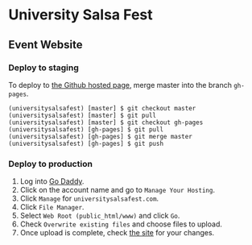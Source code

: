 # University Salsa Fest
## Event Website

### Deploy to staging

To deploy to [the Github hosted page](http://swoloszynski.github.io/universitysalsafest/), merge master into the branch `gh-pages`.

```
(universitysalsafest) [master] $ git checkout master
(universitysalsafest) [master] $ git pull
(universitysalsafest) [master] $ git checkout gh-pages
(universitysalsafest) [gh-pages] $ git pull
(universitysalsafest) [gh-pages] $ git merge master
(universitysalsafest) [gh-pages] $ git push
```

### Deploy to production

1. Log into [Go Daddy](https://www.godaddy.com/).
2. Click on the account name and go to `Manage Your Hosting`.
3. Click `Manage` for `universitysalsafest.com`.
4. Click `File Manager`.
5. Select `Web Root (public_html/www)` and click `Go`.
6. Check `Overwrite existing files` and choose files to upload.
7. Once upload is complete, check [the site](universitysalsafest.com) for your changes.
